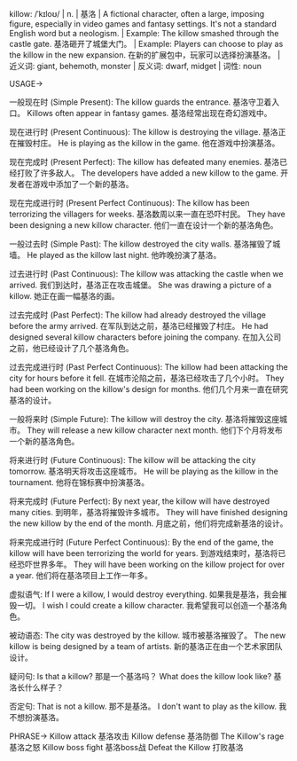 killow: /ˈkɪloʊ/ | n. | 基洛 | A fictional character, often a large, imposing figure, especially in video games and fantasy settings.  It's not a standard English word but a neologism. | Example: The killow smashed through the castle gate. 基洛砸开了城堡大门。 | Example: Players can choose to play as the killow in the new expansion. 在新的扩展包中，玩家可以选择扮演基洛。 | 近义词: giant, behemoth, monster | 反义词: dwarf, midget | 词性: noun


USAGE->

一般现在时 (Simple Present):
The killow guards the entrance. 基洛守卫着入口。
Killows often appear in fantasy games. 基洛经常出现在奇幻游戏中。

现在进行时 (Present Continuous):
The killow is destroying the village. 基洛正在摧毁村庄。
He is playing as the killow in the game. 他在游戏中扮演基洛。

现在完成时 (Present Perfect):
The killow has defeated many enemies. 基洛已经打败了许多敌人。
The developers have added a new killow to the game. 开发者在游戏中添加了一个新的基洛。

现在完成进行时 (Present Perfect Continuous):
The killow has been terrorizing the villagers for weeks. 基洛数周以来一直在恐吓村民。
They have been designing a new killow character. 他们一直在设计一个新的基洛角色。

一般过去时 (Simple Past):
The killow destroyed the city walls. 基洛摧毁了城墙。
He played as the killow last night. 他昨晚扮演了基洛。

过去进行时 (Past Continuous):
The killow was attacking the castle when we arrived. 我们到达时，基洛正在攻击城堡。
She was drawing a picture of a killow. 她正在画一幅基洛的画。

过去完成时 (Past Perfect):
The killow had already destroyed the village before the army arrived. 在军队到达之前，基洛已经摧毁了村庄。
He had designed several killow characters before joining the company. 在加入公司之前，他已经设计了几个基洛角色。

过去完成进行时 (Past Perfect Continuous):
The killow had been attacking the city for hours before it fell. 在城市沦陷之前，基洛已经攻击了几个小时。
They had been working on the killow's design for months. 他们几个月来一直在研究基洛的设计。


一般将来时 (Simple Future):
The killow will destroy the city. 基洛将摧毁这座城市。
They will release a new killow character next month. 他们下个月将发布一个新的基洛角色。

将来进行时 (Future Continuous):
The killow will be attacking the city tomorrow. 基洛明天将攻击这座城市。
He will be playing as the killow in the tournament. 他将在锦标赛中扮演基洛。


将来完成时 (Future Perfect):
By next year, the killow will have destroyed many cities. 到明年，基洛将摧毁许多城市。
They will have finished designing the new killow by the end of the month.  月底之前，他们将完成新基洛的设计。

将来完成进行时 (Future Perfect Continuous):
By the end of the game, the killow will have been terrorizing the world for years. 到游戏结束时，基洛将已经恐吓世界多年。
They will have been working on the killow project for over a year. 他们将在基洛项目上工作一年多。


虚拟语气:
If I were a killow, I would destroy everything. 如果我是基洛，我会摧毁一切。
I wish I could create a killow character. 我希望我可以创造一个基洛角色。


被动语态:
The city was destroyed by the killow. 城市被基洛摧毁了。
The new killow is being designed by a team of artists. 新的基洛正在由一个艺术家团队设计。

疑问句:
Is that a killow? 那是一个基洛吗？
What does the killow look like? 基洛长什么样子？

否定句:
That is not a killow. 那不是基洛。
I don't want to play as the killow. 我不想扮演基洛。



PHRASE->
Killow attack  基洛攻击
Killow defense 基洛防御
The Killow's rage 基洛之怒
Killow boss fight 基洛boss战
Defeat the Killow 打败基洛
